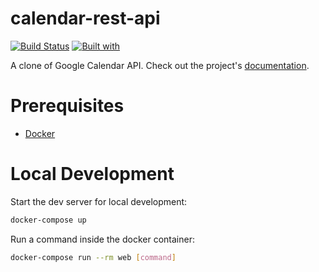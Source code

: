 # calendar-rest-api

[![Build Status](https://travis-ci.org/jsgilberto/calendar-rest-api.svg?branch=master)](https://travis-ci.org/jsgilberto/calendar-rest-api)
[![Built with](https://img.shields.io/badge/Built_with-Cookiecutter_Django_Rest-F7B633.svg)](https://github.com/agconti/cookiecutter-django-rest)

A clone of Google Calendar API. Check out the project's [documentation](http://jsgilberto.github.io/calendar-rest-api/).

# Prerequisites

- [Docker](https://docs.docker.com/docker-for-mac/install/)  

# Local Development

Start the dev server for local development:
```bash
docker-compose up
```

Run a command inside the docker container:

```bash
docker-compose run --rm web [command]
```
